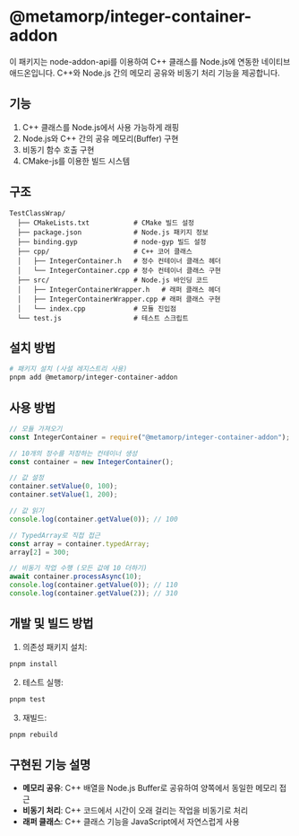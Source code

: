 # @metamorp/integer-container-addon

이 패키지는 node-addon-api를 이용하여 C++ 클래스를 Node.js에 연동한 네이티브 애드온입니다.
C++와 Node.js 간의 메모리 공유와 비동기 처리 기능을 제공합니다.

## 기능

1. C++ 클래스를 Node.js에서 사용 가능하게 래핑
2. Node.js와 C++ 간의 공유 메모리(Buffer) 구현
3. 비동기 함수 호출 구현
4. CMake-js를 이용한 빌드 시스템

## 구조

```
TestClassWrap/
  ├── CMakeLists.txt           # CMake 빌드 설정
  ├── package.json             # Node.js 패키지 정보
  ├── binding.gyp              # node-gyp 빌드 설정
  ├── cpp/                     # C++ 코어 클래스
  │   ├── IntegerContainer.h   # 정수 컨테이너 클래스 헤더
  │   └── IntegerContainer.cpp # 정수 컨테이너 클래스 구현
  ├── src/                     # Node.js 바인딩 코드
  │   ├── IntegerContainerWrapper.h   # 래퍼 클래스 헤더
  │   ├── IntegerContainerWrapper.cpp # 래퍼 클래스 구현
  │   └── index.cpp            # 모듈 진입점
  └── test.js                  # 테스트 스크립트
```

## 설치 방법

```bash
# 패키지 설치 (사설 레지스트리 사용)
pnpm add @metamorp/integer-container-addon
```

## 사용 방법

```javascript
// 모듈 가져오기
const IntegerContainer = require("@metamorp/integer-container-addon");

// 10개의 정수를 저장하는 컨테이너 생성
const container = new IntegerContainer();

// 값 설정
container.setValue(0, 100);
container.setValue(1, 200);

// 값 읽기
console.log(container.getValue(0)); // 100

// TypedArray로 직접 접근
const array = container.typedArray;
array[2] = 300;

// 비동기 작업 수행 (모든 값에 10 더하기)
await container.processAsync(10);
console.log(container.getValue(0)); // 110
console.log(container.getValue(2)); // 310
```

## 개발 및 빌드 방법

1. 의존성 패키지 설치:

```bash
pnpm install
```

2. 테스트 실행:

```bash
pnpm test
```

3. 재빌드:

```bash
pnpm rebuild
```

## 구현된 기능 설명

- **메모리 공유**: C++ 배열을 Node.js Buffer로 공유하여 양쪽에서 동일한 메모리 접근
- **비동기 처리**: C++ 코드에서 시간이 오래 걸리는 작업을 비동기로 처리
- **래퍼 클래스**: C++ 클래스 기능을 JavaScript에서 자연스럽게 사용
